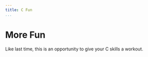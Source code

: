 ```yaml
---
title: C Fun
...
```


# More Fun

Like last time, this is an opportunity to give your C skills a workout.

